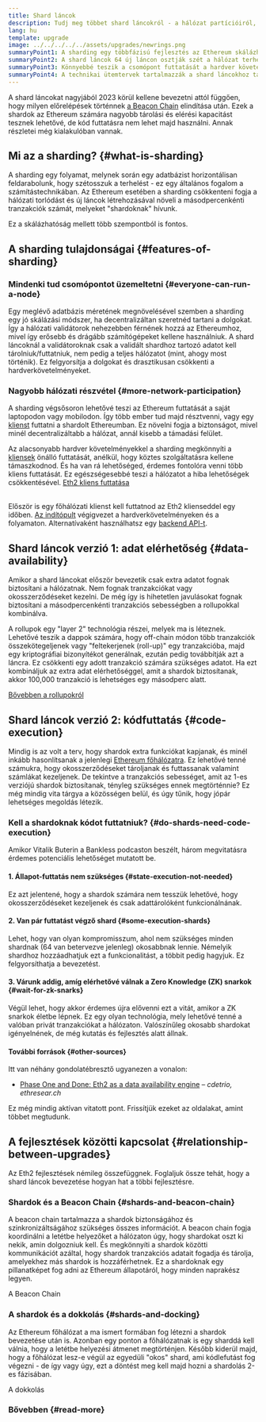 ```yaml
---
title: Shard láncok
description: Tudj meg többet shard láncokról - a hálózat partícióiról, melyek nagyobb tranzakciós kapacitást és könnyebb futást biztosítanak az Ethereumnak.
lang: hu
template: upgrade
image: ../../../../../assets/upgrades/newrings.png
summaryPoint1: A sharding egy többfázisú fejlesztés az Ethereum skálázhatóságának és kapacitásának növelésére.
summaryPoint2: A shard láncok 64 új láncon osztják szét a hálózat terhelését.
summaryPoint3: Könnyebbé teszik a csomópont futtatását a hardver követelmény alacsonyan tartásával.
summaryPoint4: A technikai ütemtervek tartalmazzák a shard láncokhoz tartozó munkát a "Fázis 1"-ben és potenciálisan a "Fázis 2"-ben.
---
```


<UpgradeStatus dateKey="page-upgrades-shards-date">
    A shard láncokat nagyjából 2023 körül kellene bevezetni attól függően, hogy milyen előrelépések történnek <a href="/upgrades/beacon-chain/">a Beacon Chain</a> elindítása után. Ezek a shardok az Ethereum számára nagyobb tárolási és elérési kapacitást tesznek lehetővé, de kód futtatásra nem lehet majd használni. Annak részletei még kialakulóban vannak.
</UpgradeStatus>

## Mi az a sharding? {#what-is-sharding}

A sharding egy folyamat, melynek során egy adatbázist horizontálisan feldarabolunk, hogy szétosszuk a terhelést - ez egy általános fogalom a számítástechnikában. Az Ethereum esetében a sharding csökkenteni fogja a hálózati torlódást és új láncok létrehozásával növeli a másodpercenkénti tranzakciók számát, melyeket "shardoknak" hívunk.

Ez a skálázhatóság mellett több szempontból is fontos.

## A sharding tulajdonságai {#features-of-sharding}

### Mindenki tud csomópontot üzemeltetni {#everyone-can-run-a-node}

Egy meglévő adatbázis méretének megnövelésével szemben a sharding egy jó skálázási módszer, ha decentralizáltan szeretnéd tartani a dolgokat. Így a hálózati validátorok nehezebben férnének hozzá az Ethereumhoz, mivel így erősebb és drágább számítógépeket kellene használniuk. A shard láncoknál a validátoroknak csak a validált shardhoz tartozó adatot kell tárolniuk/futtatniuk, nem pedig a teljes hálózatot (mint, ahogy most történik). Ez felgyorsítja a dolgokat és drasztikusan csökkenti a hardverkövetelményeket.

### Nagyobb hálózati részvétel {#more-network-participation}

A sharding végsősoron lehetővé teszi az Ethereum futtatását a saját laptopodon vagy mobilodon. Így több ember tud majd résztvenni, vagy egy [klienst](/developers/docs/nodes-and-clients/) futtatni a shardolt Ethereumban. Ez növelni fogja a biztonságot, mivel minél decentralizáltabb a hálózat, annál kisebb a támadási felület.

Az alacsonyabb hardver követelményekkel a sharding megkönnyíti a [kliensek](/developers/docs/nodes-and-clients/) önálló futtatását, anélkül, hogy köztes szolgáltatásra kellene támaszkodnod. És ha van rá lehetőséged, érdemes fontolóra venni több kliens futtatását. Ez egészségesebbé teszi a hálózatot a hiba lehetőségek csökkentésével. [Eth2 kliens futtatása](/upgrades/get-involved/)

<br />

<InfoBanner isWarning>
  Először is egy főhálózati klienst kell futtatnod az Eth2 klienseddel egy időben. <a href="https://launchpad.ethereum.org" target="_blank">Az indítópult</a> végigvezet a hardverkövetelményeken és a folyamaton. Alternatívaként használhatsz egy <a href="/developers/docs/apis/backend/#available-libraries">backend API-t</a>.
</InfoBanner>

## Shard láncok verzió 1: adat elérhetőség {#data-availability}

Amikor a shard láncokat először bevezetik csak extra adatot fognak biztosítani a hálózatnak. Nem fognak tranzakciókat vagy okosszerződéseket kezelni. De még így is hihetetlen javulásokat fognak biztosítani a másodpercenkénti tranzakciós sebességben a rollupokkal kombinálva.

A rollupok egy "layer 2" technológia részei, melyek ma is léteznek. Lehetővé teszik a dappok számára, hogy off-chain módon több tranzakciók összekötegeljenek vagy "feltekerjenek (roll-up)" egy tranzakcióba, majd egy kriptográfiai bizonyítékot generálnak, ezután pedig továbbítják azt a láncra. Ez csökkenti egy adott tranzakció számára szükséges adatot. Ha ezt kombináljuk az extra adat elérhetőséggel, amit a shardok biztosítanak, akkor 100,000 tranzakció is lehetséges egy másodperc alatt.

[Bővebben a rollupokról](/developers/docs/scaling/#rollups)

## Shard láncok verzió 2: kódfuttatás {#code-execution}

Mindig is az volt a terv, hogy shardok extra funkciókat kapjanak, és minél inkább hasonlítsanak a jelenlegi [Ethereum főhálózatra](/glossary/#mainnet). Ez lehetővé tenné számukra, hogy okosszerződéseket tároljanak és futtassanak valamint számlákat kezeljenek. De tekintve a tranzakciós sebességet, amit az 1-es verziójú shardok biztosítanak, tényleg szükséges ennek megtörténnie? Ez még mindig vita tárgya a közösségen belül, és úgy tűnik, hogy jópár lehetséges megoldás létezik.

### Kell a shardoknak kódot futtatniuk? {#do-shards-need-code-execution}

Amikor Vitalik Buterin a Bankless podcaston beszélt, három megvitatásra érdemes potenciális lehetőséget mutatott be.

<YouTube id="-R0j5AMUSzA" start="5841" />

#### 1. Állapot-futtatás nem szükséges {#state-execution-not-needed}

Ez azt jelentené, hogy a shardok számára nem tesszük lehetővé, hogy okosszerződéseket kezeljenek és csak adattárolóként funkcionálnának.

#### 2. Van pár futtatást végző shard {#some-execution-shards}

Lehet, hogy van olyan kompromisszum, ahol nem szükséges minden shardnak (64 van betervezve jelenleg) okosabbnak lennie. Némelyik shardhoz hozzáadhatjuk ezt a funkcionalitást, a többit pedig hagyjuk. Ez felgyorsíthatja a bevezetést.

#### 3. Várunk addig, amíg elérhetővé válnak a Zero Knowledge (ZK) snarkok {#wait-for-zk-snarks}

Végül lehet, hogy akkor érdemes újra elővenni ezt a vitát, amikor a ZK snarkok életbe lépnek. Ez egy olyan technológia, mely lehetővé tenné a valóban privát tranzakciókat a hálózaton. Valószínűleg okosabb shardokat igényelnének, de még kutatás és fejlesztés alatt állnak.

#### További források {#other-sources}

Itt van néhány gondolatébresztő ugyanezen a vonalon:

- [Phase One and Done: Eth2 as a data availability engine](https://ethresear.ch/t/phase-one-and-done-eth2-as-a-data-availability-engine/5269/8) – _cdetrio, ethresear.ch_

Ez még mindig aktívan vitatott pont. Frissítjük ezeket az oldalakat, amint többet megtudunk.

## A fejlesztések közötti kapcsolat {#relationship-between-upgrades}

Az Eth2 fejlesztések némileg összefüggnek. Foglaljuk össze tehát, hogy a shard láncok bevezetése hogyan hat a többi fejlesztésre.

### Shardok és a Beacon Chain {#shards-and-beacon-chain}

A beacon chain tartalmazza a shardok biztonságához és szinkronizáltságához szükséges összes információt. A beacon chain fogja koordinálni a letétbe helyezőket a hálózaton úgy, hogy shardokat oszt ki nekik, amin dolgozniuk kell. És megkönnyíti a shardok közötti kommunikációt azáltal, hogy shardok tranzakciós adatait fogadja és tárolja, amelyekhez más shardok is hozzáférhetnek. Ez a shardoknak egy pillanatképet fog adni az Ethereum állapotáról, hogy minden naprakész legyen.

<ButtonLink to="/upgrades/beacon-chain/">A Beacon Chain</ButtonLink>

### A shardok és a dokkolás {#shards-and-docking}

Az Ethereum főhálózat a ma ismert formában fog létezni a shardok bevezetése után is. Azonban egy ponton a főhálózatnak is egy sharddá kell válnia, hogy a letétbe helyezési átmenet megtörténjen. Később kiderül majd, hogy a főhálózat lesz-e végül az egyedüli "okos" shard, ami kódlefutást fog végezni - de így vagy úgy, ezt a döntést meg kell majd hozni a shardolás 2-es fázisában.

<ButtonLink to="/upgrades/merge/">A dokkolás</ButtonLink>

<Divider />

### Bővebben {#read-more}

<ShardChainsList />
